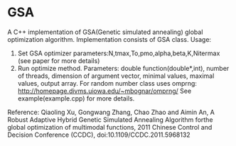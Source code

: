 # GSA
A C++ implementation of GSA(Genetic simulated annealing) global optimization algorithm. Implementation consists of GSA class.
Usage:
1. Set GSA optimizer parameters:N,tmax,To,pmo,alpha,beta,K,Nitermax (see paper for more details)
2. Run optimize method. Parameters: double function(double*,int), number of threads, dimension of  argument vector, minimal values, maximal values, output array.
For random number class uses omprng: http://homepage.divms.uiowa.edu/~mbognar/omprng/
See example(example.cpp) for more details.

Reference:
Qiaoling Xu, Gongwang Zhang, Chao Zhao and Aimin An, A Robust Adaptive Hybrid  Genetic  Simulated  Annealing Algorithm forthe  global optimization  of multimodal functions, 2011 Chinese Control and Decision Conference (CCDC), doi:10.1109/CCDC.2011.5968132
